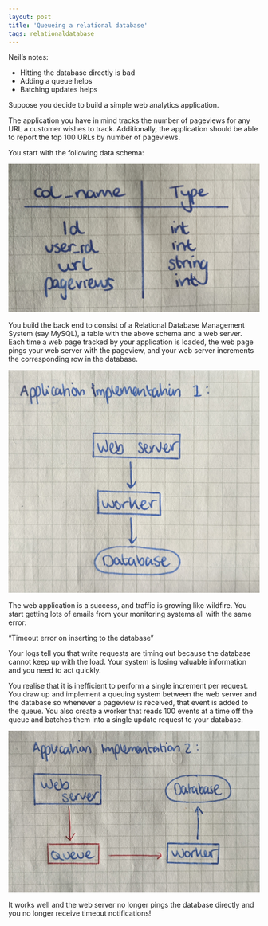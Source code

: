 ```yaml
---
layout: post
title: 'Queueing a relational database'
tags: relationaldatabase
---
```


Neil’s notes: 
* Hitting the database directly is bad
* Adding a queue helps
* Batching updates helps

Suppose you decide to build a simple web analytics application. 

The application you have in mind tracks the number of pageviews for any URL a customer wishes to track. Additionally, 
the application should be able to report the top 100 URLs by number of pageviews.

You start with the following data schema:

![Data schema](/images/blog_01_2021/PXL_20210125_145337225~2.jpg)

You build the back end to consist of a Relational Database Management System (say MySQL), a table with the above schema 
and a web server. Each time a web page tracked by your application is loaded, the web page pings your web server with
 the pageview, and your web server increments the corresponding row in the database. 

![A web application](/images/blog_01_2021/PXL_20210125_145356099~2.jpg)

The web application is a success, and traffic is growing like wildfire. You start getting lots of emails from your monitoring systems all with the same error: 

“Timeout error on inserting to the database”

Your logs tell you that write requests are timing out because the database cannot keep up with the load. Your system is losing valuable information and you need to act quickly.

You realise that it is inefficient to perform a single increment per request. You draw up and implement a queuing system between the web server and the database so whenever a pageview is received, that event is added to the queue. You also create a worker that reads 100 events at a time off the queue and batches them into a single update request to your database. 

![A web application with queue](/images/blog_01_2021/PXL_20210125_145409766~2.jpg)

It works well and the web server no longer pings the database directly and you no longer receive timeout notifications!
    